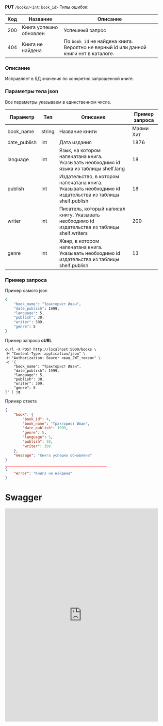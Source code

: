 **PUT** `/books/<int:book_id>`
Типы ошибок:

| Код | Название | Описание |
| --- | --- | --- |
| 200 | Книга успешно обновлен | Успешный запрос |
| 404 | Книга не найдена | По `book_id` не найдена книга. Вероятно не верный id или данной книги нет в каталоге. |

### Описание

Исправляет в БД значения по конкретно запрошенной книге. 

### Параметры тела json

Все параметры указываем в единственном числе. 

| Параметр | Тип | Описание | Пример запроса |
| --- | --- | --- | --- |
| book_name | string | Название книги | Маями Хит |
| date_publish | int | Дата издания | 1876 |
| language | int | Язык, на котором напечатана книга. Указывать необходимо id языка из таблицы shelf.lang | 18 |
| publish | int | Издательство, в котором напечатана книга. Указывать необходимо id издательства из таблицы shelf.publish | 18 |
| writer | int | Писатель, который написал книгу. Указывать необходимо id издательства из таблицы shelf.writers | 200 |
| genre | int | Жанр, в котором напечатана книга. Указывать необходимо id издательства из таблицы shelf.publish | 13 |

### Пример запроса

Пример самого json

```bash
{
    "book_name": "Тракторист Иван",
    "date_publish": 1999,
    "language": 5,
    "publish": 30,
    "writer": 309,
    "genre": 5
}
```

Пример запроса **cURL**

```
curl -X POST http://localhost:5000/books \
-H "Content-Type: application/json" \
-H "Authorization: Bearer <ваш_JWT_токен>" \
-d '{
    "book_name": "Тракторист Иван",
    "date_publish": 1999,
    "language": 5,
    "publish": 30,
    "writer": 309,
    "genre": 5
}' | jq

```

Пример ответа

```json
{
    "book": {
        "book_id": 4,
        "book_name": "Тракторист Иван",
        "date_publish": 1999,
        "genre": 5,
        "language": 5,
        "publish": 30,
        "writer": 309
    },
    "message": "Книга успешно обновлена"
}
_______________________________________________
{
    "error": "Книга не найдена"
}
```
# Swagger
<iframe
  src="http://127.0.0.1:8000/swagger-ui/put_books.html"
  style="width: 100%; height: 700px; border: none;"
></iframe>